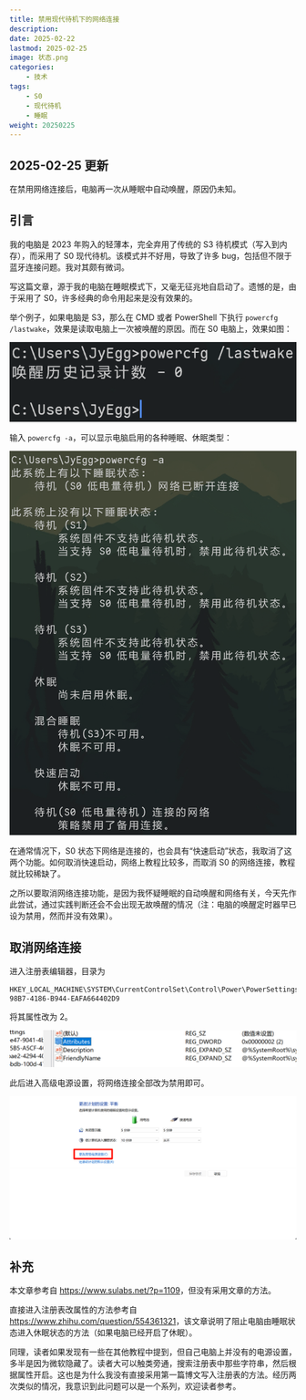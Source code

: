 ```yaml
---
title: 禁用现代待机下的网络连接
description: 
date: 2025-02-22
lastmod: 2025-02-25
image: 状态.png
categories:
    - 技术
tags:
    - S0
    - 现代待机
    - 睡眠
weight: 20250225
---
```


## 2025-02-25 更新

在禁用网络连接后，电脑再一次从睡眠中自动唤醒，原因仍未知。

## 引言

我的电脑是 2023 年购入的轻薄本，完全弃用了传统的 S3 待机模式（写入到内存），而采用了 S0 现代待机。该模式并不好用，导致了许多 bug，包括但不限于蓝牙连接问题。我对其颇有微词。

写这篇文章，源于我的电脑在睡眠模式下，又毫无征兆地自启动了。遗憾的是，由于采用了 S0，许多经典的命令用起来是没有效果的。

举个例子，如果电脑是 S3，那么在 CMD 或者 PowerShell 下执行 `powercfg /lastwake`，效果是读取电脑上一次被唤醒的原因。而在 S0 电脑上，效果如图：

![命令](命令.png)

输入 `powercfg -a`，可以显示电脑启用的各种睡眠、休眠类型：

![状态](状态.png)

在通常情况下，S0 状态下网络是连接的，也会具有“快速启动”状态，我取消了这两个功能。如何取消快速启动，网络上教程比较多，而取消 S0 的网络连接，教程就比较稀缺了。

之所以要取消网络连接功能，是因为我怀疑睡眠的自动唤醒和网络有关，今天先作此尝试，通过实践判断还会不会出现无故唤醒的情况（注：电脑的唤醒定时器早已设为禁用，然而并没有效果）。

## 取消网络连接

进入注册表编辑器，目录为

```reg
HKEY_LOCAL_MACHINE\SYSTEM\CurrentControlSet\Control\Power\PowerSettings\F15576E8-98B7-4186-B944-EAFA664402D9
```

将其属性改为 2。

![属性](属性.png)

此后进入高级电源设置，将网络连接全部改为禁用即可。

![高级电源](电源.png)

## 补充

本文章参考自 <https://www.sulabs.net/?p=1109>，但没有采用文章的方法。

直接进入注册表改属性的方法参考自 <https://www.zhihu.com/question/554361321>，该文章说明了阻止电脑由睡眠状态进入休眠状态的方法（如果电脑已经开启了休眠）。

同理，读者如果发现有一些在其他教程中提到，但自己电脑上并没有的电源设置，多半是因为微软隐藏了。读者大可以触类旁通，搜索注册表中那些字符串，然后根据属性开启。这也是为什么我没有直接采用第一篇博文写入注册表的方法。经历两次类似的情况，我意识到此问题可以是一个系列，欢迎读者参考。
